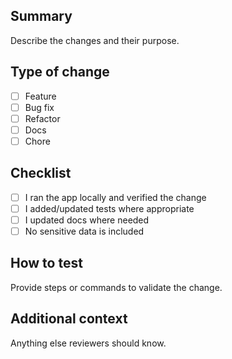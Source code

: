 ## Summary

Describe the changes and their purpose.

## Type of change
- [ ] Feature
- [ ] Bug fix
- [ ] Refactor
- [ ] Docs
- [ ] Chore

## Checklist
- [ ] I ran the app locally and verified the change
- [ ] I added/updated tests where appropriate
- [ ] I updated docs where needed
- [ ] No sensitive data is included

## How to test
Provide steps or commands to validate the change.

## Additional context
Anything else reviewers should know.
